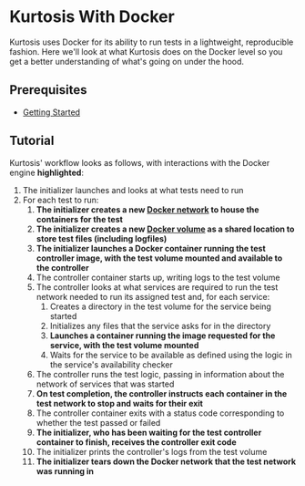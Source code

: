 Kurtosis With Docker
====================
Kurtosis uses Docker for its ability to run tests in a lightweight, reproducible fashion. Here we'll look at what Kurtosis does on the Docker level so you get a better understanding of what's going on under the hood. 

Prerequisites
-------------
* [Getting Started](getting-started.md)

Tutorial
--------
Kurtosis' workflow looks as follows, with interactions with the Docker engine **highlighted**:

1. The initializer launches and looks at what tests need to run
1. For each test to run:
    1. **The initializer creates a new [Docker network](https://docs.docker.com/network/) to house the containers for the test**
    1. **The initializer creates a new [Docker volume](https://docs.docker.com/storage/volumes/) as a shared location to store test files (including logfiles)**
    1. **The initializer launches a Docker container running the test controller image, with the test volume mounted and available to the controller**
    1. The controller container starts up, writing logs to the test volume
    1. The controller looks at what services are required to run the test network needed to run its assigned test and, for each service:
        1. Creates a directory in the test volume for the service being started
        1. Initializes any files that the service asks for in the directory
        1. **Launches a container running the image requested for the service, with the test volume mounted**
        1. Waits for the service to be available as defined using the logic in the service's availability checker
    1. The controller runs the test logic, passing in information about the network of services that was started
    1. **On test completion, the controller instructs each container in the test network to stop and waits for their exit**
    1. The controller container exits with a status code corresponding to whether the test passed or failed
    1. **The initializer, who has been waiting for the test controller container to finish, receives the controller exit code**
    1. The initializer prints the controller's logs from the test volume
    1. **The initializer tears down the Docker network that the test network was running in**
